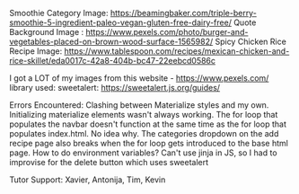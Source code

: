 Smoothie Category Image: https://beamingbaker.com/triple-berry-smoothie-5-ingredient-paleo-vegan-gluten-free-dairy-free/
Quote Background Image : https://www.pexels.com/photo/burger-and-vegetables-placed-on-brown-wood-surface-1565982/
Spicy Chicken Rice Recipe Image: https://www.tablespoon.com/recipes/mexican-chicken-and-rice-skillet/eda0017c-42a8-404b-bc47-22eebcd0586c

I got a LOT of my images from this website - https://www.pexels.com/
library used: sweetalert: https://sweetalert.js.org/guides/

Errors Encountered: Clashing between Materialize styles and my own. 
Initializing materialize elements wasn't always working.
The for loop that populates the navbar doesn't function at the same time as the for loop that populates index.html. No idea why.
The categories dropdown on the add recipe page also breaks when the for loop gets introduced to the base html page. 
How to do environment variables?
Can't use jinja in JS, so I had to improvise for the delete button which uses sweetalert

Tutor Support: Xavier, Antonija, Tim, Kevin